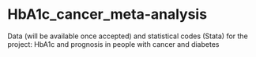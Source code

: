 # HbA1c_cancer_meta-analysis
Data (will be available once accepted) and statistical codes (Stata) for the project: HbA1c and prognosis in people with cancer and diabetes
